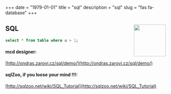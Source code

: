 +++ 
date = "1979-01-01"
title = "sql"
description = "sql"
slug = "fas fa-database"
+++


<h2 id=SQL>SQL
<img src="https://uploads.toptal.io/blog/category/logo/60/sql.png" height="100" width="100" align="right">
</h2>

```sql
select * from table where u > 1;
```

#### mcd designer:
[http://ondras.zarovi.cz/sql/demo/](http://ondras.zarovi.cz/sql/demo/)

#### sqlZoo, if you loose your mind !!!:
[http://sqlzoo.net/wiki/SQL_Tutorial](http://sqlzoo.net/wiki/SQL_Tutorial)

